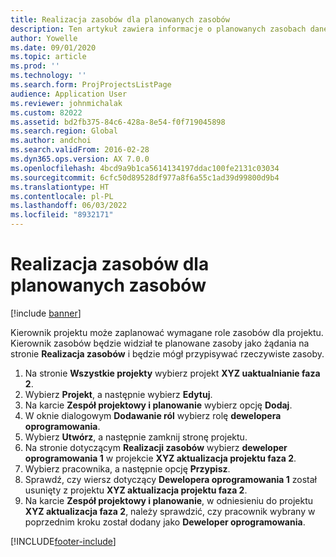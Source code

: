 ```yaml
---
title: Realizacja zasobów dla planowanych zasobów
description: Ten artykuł zawiera informacje o planowanych zasobach danego projektu.
author: Yowelle
ms.date: 09/01/2020
ms.topic: article
ms.prod: ''
ms.technology: ''
ms.search.form: ProjProjectsListPage
audience: Application User
ms.reviewer: johnmichalak
ms.custom: 82022
ms.assetid: bd2fb375-84c6-428a-8e54-f0f719045898
ms.search.region: Global
ms.author: andchoi
ms.search.validFrom: 2016-02-28
ms.dyn365.ops.version: AX 7.0.0
ms.openlocfilehash: 4bcd9a9b1ca5614134197ddac100fe2131c03034
ms.sourcegitcommit: 6cfc50d89528df977a8f6a55c1ad39d99800d9b4
ms.translationtype: HT
ms.contentlocale: pl-PL
ms.lasthandoff: 06/03/2022
ms.locfileid: "8932171"
---
```

# <a name="resource-fulfillment-for-planned-resources"></a>Realizacja zasobów dla planowanych zasobów

[!include [banner](../includes/banner.md)]

Kierownik projektu może zaplanować wymagane role zasobów dla projektu. Kierownik zasobów będzie widział te planowane zasoby jako żądania na stronie **Realizacja zasobów** i będzie mógł przypisywać rzeczywiste zasoby.

1. Na stronie **Wszystkie projekty** wybierz projekt **XYZ uaktualnianie faza 2**.
2. Wybierz **Projekt**, a następnie wybierz **Edytuj**.
3. Na karcie **Zespół projektowy i planowanie** wybierz opcję **Dodaj**.
4. W oknie dialogowym **Dodawanie ról** wybierz rolę **dewelopera oprogramowania**.
5. Wybierz **Utwórz**, a następnie zamknij stronę projektu.
6. Na stronie dotyczącym **Realizacji zasobów** wybierz **deweloper oprogramowania 1** w projekcie **XYZ aktualizacja projektu faza 2**.
7. Wybierz pracownika, a następnie opcję **Przypisz**.
8. Sprawdź, czy wiersz dotyczący **Dewelopera oprogramowania 1** został usunięty z projektu **XYZ aktualizacja projektu faza 2**.
9. Na karcie **Zespół projektowy i planowanie**, w odniesieniu do projektu **XYZ aktualizacja faza 2**, należy sprawdzić, czy pracownik wybrany w poprzednim kroku został dodany jako **Deweloper oprogramowania**.


[!INCLUDE[footer-include](../includes/footer-banner.md)]